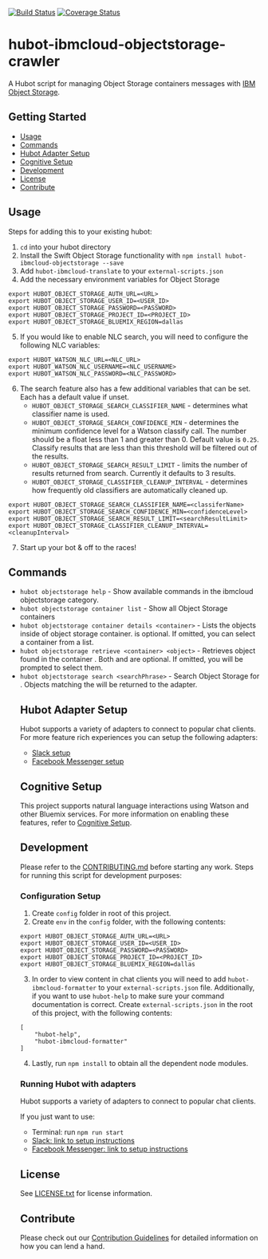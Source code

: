 [![Build Status](https://travis.innovate.ibm.com/BluemixSolutions/hubot-ibmcloud-objectstorage-crawler.svg?token=Gn7Cdz9YEJSDvAVxXAUD&branch=master)](https://travis.innovate.ibm.com/BluemixSolutions/hubot-ibmcloud-objectstorage-crawler)
[![Coverage Status](https://pages.github.ibm.com/BluemixSolutions/hubot-ibmcloud-objectstorage-crawler/coverage/badge.svg)](https://pages.github.ibm.com/BluemixSolutions/hubot-ibmcloud-objectstorage-crawler/coverage/lcov-report/index.html)

# hubot-ibmcloud-objectstorage-crawler

A Hubot script for managing Object Storage containers messages with [IBM Object Storage](https://console.ng.bluemix.net/catalog/services/object-storage/).

## Getting Started
* [Usage](#usage)
* [Commands](#commands)
* [Hubot Adapter Setup](#hubot-adapter-setup)
* [Cognitive Setup](#cognitive-setup)
* [Development](#development)
* [License](#license)
* [Contribute](#contribute)

## Usage

Steps for adding this to your existing hubot:

1. `cd` into your hubot directory
2. Install the Swift Object Storage functionality with `npm install hubot-ibmcloud-objectstorage --save`
3. Add `hubot-ibmcloud-translate` to your `external-scripts.json`
4. Add the necessary environment variables for Object Storage
```
export HUBOT_OBJECT_STORAGE_AUTH_URL=<URL>
export HUBOT_OBJECT_STORAGE_USER_ID=<USER_ID>
export HUBOT_OBJECT_STORAGE_PASSWORD=<PASSWORD>
export HUBOT_OBJECT_STORAGE_PROJECT_ID=<PROJECT_ID>
export HUBOT_OBJECT_STORAGE_BLUEMIX_REGION=dallas
```
5. If you would like to enable NLC search, you will need to configure the following NLC variables:
```
export HUBOT_WATSON_NLC_URL=<NLC_URL>
export HUBOT_WATSON_NLC_USERNAME=<NLC_USERNAME>
export HUBOT_WATSON_NLC_PASSWORD=<NLC_PASSWORD>
```

6. The search feature also has a few additional variables that can be set.  Each has a default value if unset.
    - `HUBOT_OBJECT_STORAGE_SEARCH_CLASSIFIER_NAME` - determines what classifier name is used.  
    - `HUBOT_OBJECT_STORAGE_SEARCH_CONFIDENCE_MIN` - determines the minimum confidence level for a Watson classify call.  The number should be a float less than 1 and greater than 0.  Default value is `0.25`.  Classify results that are less than this threshold will be filtered out of the results.
    - `HUBOT_OBJECT_STORAGE_SEARCH_RESULT_LIMIT` - limits the number of results returned from search.  Currently it defaults to 3 results.  
    - `HUBOT_OBJECT_STORAGE_CLASSIFIER_CLEANUP_INTERVAL` - determines how frequently old classifiers are automatically cleaned up.

```
export HUBOT_OBJECT_STORAGE_SEARCH_CLASSIFIER_NAME=<classiferName>
export HUBOT_OBJECT_STORAGE_SEARCH_CONFIDENCE_MIN=<confidenceLevel>
export HUBOT_OBJECT_STORAGE_SEARCH_RESULT_LIMIT=<searchResultLimit>
export HUBOT_OBJECT_STORAGE_CLASSIFIER_CLEANUP_INTERVAL=<cleanupInterval>
```

7. Start up your bot & off to the races!

## Commands
- `hubot objectstorage help` - Show available commands in the ibmcloud objectstorage category.
- `hubot objectstorage container list` - Show all Object Storage containers
- `hubot objectstorage container details <container>` - Lists the objects inside of <container> object storage container.  <container> is optional.  If omitted, you can select a container from a list.
- `hubot objectstorage retrieve <container> <object>` - Retrieves <object> object found in the container <container>.  Both <container> and <object> are optional.  If omitted, you will be prompted to select them.
- `hubot objectstorage search <searchPhrase>` - Search Object Storage for <searchPhrase>.  Objects matching the <searchPhrase> will be returned to the adapter.

## Hubot Adapter Setup

Hubot supports a variety of adapters to connect to popular chat clients.  For more feature rich experiences you can setup the following adapters:
- [Slack setup](https://github.com/ibm-cloud-solutions/hubot-ibmcloud-objectstorage/blob/master/docs/adapters/slack.md)
- [Facebook Messenger setup](https://github.com/ibm-cloud-solutions/hubot-ibmcloud-objectstorage/blob/master/docs/adapters/facebook.md)

## Cognitive Setup

This project supports natural language interactions using Watson and other Bluemix services.  For more information on enabling these features, refer to [Cognitive Setup](https://github.com/ibm-cloud-solutions/hubot-ibmcloud-nlc/blob/master/docs/cognitiveSetup.md).

## Development

Please refer to the [CONTRIBUTING.md](https://github.com/ibm-cloud-solutions/hubot-ibmcloud-objectstorage/blob/master/CONTRIBUTING.md) before starting any work.  Steps for running this script for development purposes:

### Configuration Setup

1. Create `config` folder in root of this project.
2. Create `env` in the `config` folder, with the following contents:
```
export HUBOT_OBJECT_STORAGE_AUTH_URL=<URL>
export HUBOT_OBJECT_STORAGE_USER_ID=<USER_ID>
export HUBOT_OBJECT_STORAGE_PASSWORD=<PASSWORD>
export HUBOT_OBJECT_STORAGE_PROJECT_ID=<PROJECT_ID>
export HUBOT_OBJECT_STORAGE_BLUEMIX_REGION=dallas
```
3. In order to view content in chat clients you will need to add `hubot-ibmcloud-formatter` to your `external-scripts.json` file. Additionally, if you want to use `hubot-help` to make sure your command documentation is correct. Create `external-scripts.json` in the root of this project, with the following contents:
```
[
    "hubot-help",
    "hubot-ibmcloud-formatter"
]
```
4. Lastly, run `npm install` to obtain all the dependent node modules.

### Running Hubot with adapters

Hubot supports a variety of adapters to connect to popular chat clients.

If you just want to use:
 - Terminal: run `npm run start`
 - [Slack: link to setup instructions](https://github.com/ibm-cloud-solutions/hubot-ibmcloud-objectstorage/blob/master/docs/adapters/slack.md)
 - [Facebook Messenger: link to setup instructions](https://github.com/ibm-cloud-solutions/hubot-ibmcloud-objectstorage/blob/master/docs/adapters/facebook.md)

## License

See [LICENSE.txt](https://github.com/ibm-cloud-solutions/hubot-ibmcloud-objectstorage/blob/master/LICENSE.txt) for license information.

## Contribute

Please check out our [Contribution Guidelines](https://github.com/ibm-cloud-solutions/hubot-ibmcloud-objectstorage/blob/master/CONTRIBUTING.md) for detailed information on how you can lend a hand.
